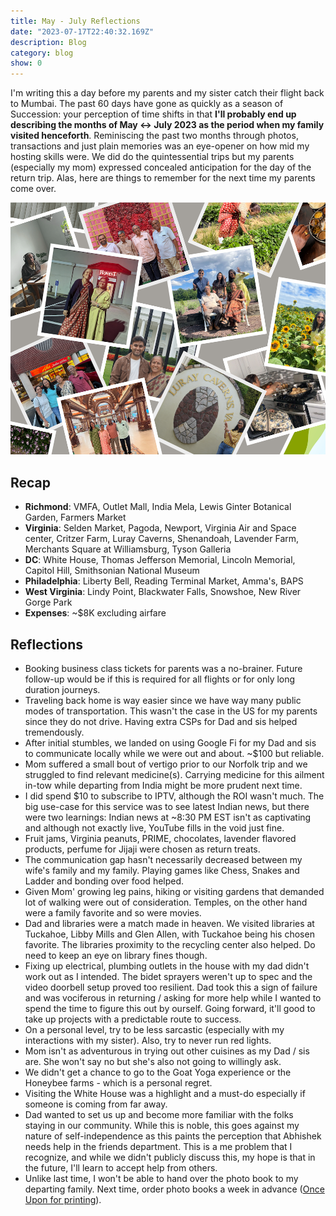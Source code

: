 ```yaml
---
title: May - July Reflections
date: "2023-07-17T22:40:32.169Z"
description: Blog
category: blog
show: 0
---
```


I'm writing this a day before my parents and my sister catch their flight back to Mumbai. The past 60 days have gone as quickly as a season of Succession: your perception of time shifts in that **I'll probably end up describing the months of May <-> July 2023 as the period when my family visited henceforth**. Reminiscing the past two months through photos, transactions and just plain memories was an eye-opener on how mid my hosting skills were. We did do the quintessential trips but my parents (especially my mom) expressed concealed anticipation for the day of the return trip. Alas, here are things to remember for the next time my parents come over.

![Relections](./1.png "Collage of photos from my families visit") 

## Recap

- **Richmond**: VMFA, Outlet Mall, India Mela, Lewis Ginter Botanical Garden, Farmers Market
- **Virginia**: Selden Market, Pagoda, Newport, Virginia Air and Space center, Critzer Farm, Luray Caverns, Shenandoah, Lavender Farm, Merchants Square at Williamsburg, Tyson Galleria
- **DC**: White House, Thomas Jefferson Memorial, Lincoln Memorial, Capitol Hill, Smithsonian National Museum
- **Philadelphia**: Liberty Bell, Reading Terminal Market, Amma's,  BAPS
- **West Virginia**: Lindy Point, Blackwater Falls, Snowshoe, New River Gorge Park
- **Expenses**: ~$8K excluding airfare

## Reflections

- Booking business class tickets for parents was a no-brainer. Future follow-up would be if this is required for all flights or for only long duration journeys.
- Traveling back home is way easier since we have way many public modes of transportation. This wasn't the case in the US for my parents since they do not drive. Having extra CSPs for Dad and sis helped tremendously. 
- After initial stumbles, we landed on using Google Fi for my Dad and sis to communicate locally while we were out and about. ~$100 but reliable.
- Mom suffered a small bout of vertigo prior to our Norfolk trip and we struggled to find relevant medicine(s). Carrying medicine for this ailment in-tow while departing from India might be more prudent next time.
- I did spend $10 to subscribe to IPTV, although the ROI wasn't much. The big use-case for this service was to see latest Indian news, but there were two learnings: Indian news at ~8:30 PM EST isn't as captivating and although not exactly live, YouTube fills in the void just fine.
- Fruit jams, Virginia peanuts, PRIME, chocolates, lavender flavored products, perfume for Jijaji were chosen as return treats. 
- The communication gap hasn't necessarily decreased between my wife's family and my family. Playing games like Chess, Snakes and Ladder and bonding over food helped.
- Given Mom' growing leg pains, hiking or visiting gardens that demanded lot of walking were out of consideration. Temples, on the other hand were a family favorite and so were movies.
- Dad and libraries were a match made in heaven. We visited libraries at Tuckahoe, Libby Mills and Glen Allen, with Tuckahoe being his chosen favorite. The libraries proximity to the recycling center also helped. Do need to keep an eye on library fines though.
- Fixing up electrical, plumbing outlets in the house with my dad didn't work out as I intended. The bidet sprayers weren't up to spec and the video doorbell setup proved too resilient. Dad took this a sign of failure and was vociferous in returning / asking for more help while I wanted to spend the time to figure this out by ourself. Going forward, it'll good to take up projects with a predictable route to success.
- On a personal level, try to be less sarcastic (especially with my interactions with my sister). Also, try to never run red lights.
- Mom isn't as adventurous in trying out other cuisines as my Dad / sis are. She won't say no but she's also not going to willingly ask.
- We didn't get a chance to go to the Goat Yoga experience or the Honeybee farms - which is a personal regret.
- Visiting the White House was a highlight and a must-do especially if someone is coming from far away.
- Dad wanted to set us up and become more familiar with the folks staying in our community. While this is noble, this goes against my nature of self-independence as this paints the perception that Abhishek needs help in the friends department. This is a me problem that I recognize, and while we didn't publicly discuss this, my hope is that in the future, I'll learn to accept help from others.
- Unlike last time, I won't be able to hand over the photo book to my departing family. Next time, order photo books a week in advance ([Once Upon for printing](https://app.onceupon.photo/)).
